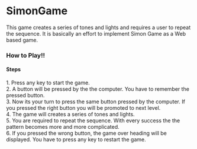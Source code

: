 # SimonGame
 This game creates a series of tones and lights and requires a user to repeat the sequence. It is basically an effort to implement
 Simon Game as a Web based game.
<h3>How to Play!!</h3>
<h4>Steps</h4>
1. Press any key to start the game.<br>
2. A button will be pressed by the the computer. You have to remember the pressed button.<br>
3. Now its your turn to press the same button pressed by the computer. If you pressed the right button you will be promoted to next level.<br>
4. The game will creates a series of tones and lights.<br>
5. You are required to repeat the sequence. With every success the the pattern becomes more and more complicated.<br>
6. If you pressed the wrong button, the game over heading will be displayed. You have to press any key to restart the game.
